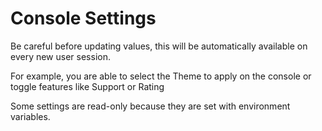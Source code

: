 # Console Settings

Be careful before updating values, this will be automatically available on every new user session.

For example, you are able to select the Theme to apply on the console or toggle features like Support or Rating

Some settings are read-only because they are set with environment variables.
